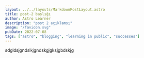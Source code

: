```yaml
---
layout: ../../layouts/MarkdownPostLayout.astro
title: post-2 başlığı
author: Astro Learner
description: "post 2 açıklamsı"
image: "/favicon.svg"
pubDate: 2022-07-08
tags: ["astro", "blogging", "learning in public", "successes"]
---
```

sdgldsjgndslkjgndskgjgksjgbdskjg